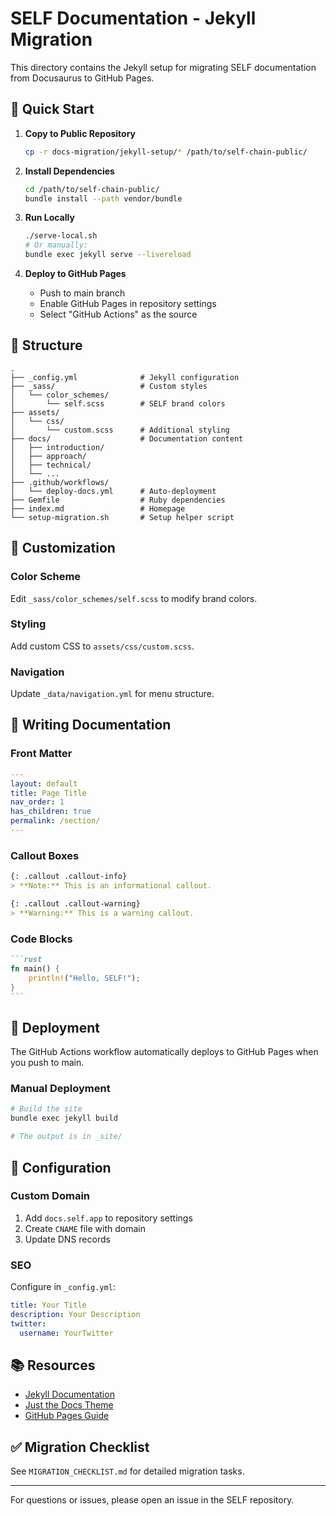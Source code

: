 # SELF Documentation - Jekyll Migration

This directory contains the Jekyll setup for migrating SELF documentation from Docusaurus to GitHub Pages.

## 🚀 Quick Start

1. **Copy to Public Repository**
   ```bash
   cp -r docs-migration/jekyll-setup/* /path/to/self-chain-public/
   ```

2. **Install Dependencies**
   ```bash
   cd /path/to/self-chain-public/
   bundle install --path vendor/bundle
   ```

3. **Run Locally**
   ```bash
   ./serve-local.sh
   # Or manually:
   bundle exec jekyll serve --livereload
   ```

4. **Deploy to GitHub Pages**
   - Push to main branch
   - Enable GitHub Pages in repository settings
   - Select "GitHub Actions" as the source

## 📁 Structure

```
.
├── _config.yml              # Jekyll configuration
├── _sass/                   # Custom styles
│   └── color_schemes/       
│       └── self.scss        # SELF brand colors
├── assets/                  
│   └── css/
│       └── custom.scss      # Additional styling
├── docs/                    # Documentation content
│   ├── introduction/
│   ├── approach/
│   ├── technical/
│   └── ...
├── .github/workflows/       
│   └── deploy-docs.yml      # Auto-deployment
├── Gemfile                  # Ruby dependencies
├── index.md                 # Homepage
└── setup-migration.sh       # Setup helper script
```

## 🎨 Customization

### Color Scheme
Edit `_sass/color_schemes/self.scss` to modify brand colors.

### Styling
Add custom CSS to `assets/css/custom.scss`.

### Navigation
Update `_data/navigation.yml` for menu structure.

## 📝 Writing Documentation

### Front Matter
```yaml
---
layout: default
title: Page Title
nav_order: 1
has_children: true
permalink: /section/
---
```

### Callout Boxes
```markdown
{: .callout .callout-info}
> **Note:** This is an informational callout.

{: .callout .callout-warning}
> **Warning:** This is a warning callout.
```

### Code Blocks
````markdown
```rust
fn main() {
    println!("Hello, SELF!");
}
```
````

## 🚢 Deployment

The GitHub Actions workflow automatically deploys to GitHub Pages when you push to main.

### Manual Deployment
```bash
# Build the site
bundle exec jekyll build

# The output is in _site/
```

## 🔧 Configuration

### Custom Domain
1. Add `docs.self.app` to repository settings
2. Create `CNAME` file with domain
3. Update DNS records

### SEO
Configure in `_config.yml`:
```yaml
title: Your Title
description: Your Description
twitter:
  username: YourTwitter
```

## 📚 Resources

- [Jekyll Documentation](https://jekyllrb.com/docs/)
- [Just the Docs Theme](https://just-the-docs.github.io/just-the-docs/)
- [GitHub Pages Guide](https://docs.github.com/en/pages)

## ✅ Migration Checklist

See `MIGRATION_CHECKLIST.md` for detailed migration tasks.

---

For questions or issues, please open an issue in the SELF repository.
